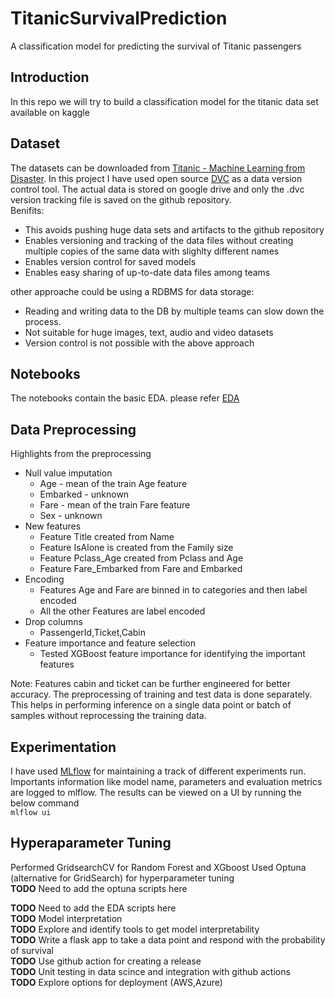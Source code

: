 # TitanicSurvivalPrediction
A classification model for predicting the survival of Titanic passengers

## Introduction   
In this repo we will try to build a classification model for the titanic data set available on kaggle   

## Dataset   
The datasets can be downloaded from [Titanic - Machine Learning from Disaster](https://www.kaggle.com/competitions/titanic/data). In this project I have used open source [DVC](https://dvc.org/) as a data version control tool. The actual data is stored on google drive and only the .dvc version tracking file is saved on the github repository.   
Benifits:   
* This avoids pushing huge data sets and artifacts to the github repository   
* Enables versioning and tracking of the data files without creating multiple copies of the same data with slighlty different names  
* Enables version control for saved models   
* Enables easy sharing of up-to-date data files among teams   

other approache could be using a RDBMS for data storage:   
* Reading and writing data to the DB by multiple teams can slow down the process.    
* Not suitable for huge images, text, audio and video datasets   
* Version control is not possible with the above approach   

## Notebooks   
The notebooks contain the basic EDA. please refer [EDA](https://nbviewer.org/github/ram-ch/TitanicSurvivalPrediction/blob/develop/notebook/1_EDA_DataPreprocessing.ipynb)   
  


## Data Preprocessing  
Highlights from the preprocessing   
* Null value imputation   
    * Age - mean of the train Age feature
    * Embarked - unknown  
    * Fare - mean of the train Fare feature
    * Sex - unknown
* New features
    * Feature Title created from Name  
    * Feature IsAlone is created from the Family size
    * Feature Pclass_Age created from Pclass and Age 
    * Feature Fare_Embarked from Fare and Embarked
* Encoding
    * Features Age and Fare are binned in to categories and then label encoded
    * All the other Features are label encoded
* Drop columns  
    * PassengerId,Ticket,Cabin
* Feature importance and feature selection
    * Tested XGBoost feature importance for identifying the important features

Note: Features cabin and ticket can be further engineered for better accuracy. The preprocessing of training and test data is done separately. This helps in performing inference on a single data point or batch of samples without reprocessing the training data.   


## Experimentation   
I have used [MLflow](https://mlflow.org/) for maintaining a track of different experiments run. Importants information like model name, parameters and evaluation metrics are logged to mlflow. The results can be viewed on a UI by running the below command    
`mlflow ui`    

## Hyperaparameter Tuning   
Performed GridsearchCV for Random Forest and XGboost
Used Optuna (alternative for GridSearch) for hyperparameter tuning    
**TODO** Need to add the optuna scripts here   

**TODO** Need to add the EDA scripts here  
**TODO** Model interpretation   
**TODO** Explore and identify tools to get model interpretability   
**TODO** Write a flask app to take a data point and respond with the probability of survival   
**TODO** Use github action for creating a release   
**TODO** Unit testing in data scince and integration with github actions   
**TODO** Explore options for deployment (AWS,Azure)
